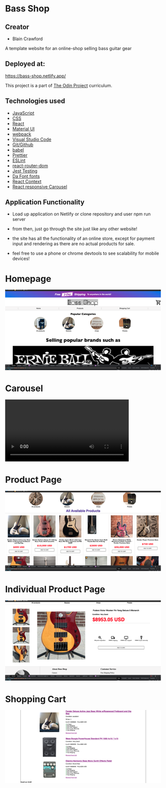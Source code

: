 # Bass Shop

## Creator

- Blain Crawford

A template website for an online-shop selling bass guitar gear

## Deployed at:
https://bass-shop.netlify.app/

This project is a part of <a href="http://www.theodinproject.com">The Odin Project</a> curriculum.

## Technologies used
- <a href='https://www.javascript.com/'>JavaScript</a>
- <a href="https://www.w3schools.com/css/">CSS</a>
- <a href='https://reactjs.org/'>React</a>
- <a href="https://mui.com/">Material UI</a>
- <a href='https://webpack.js.org/'>webpack</a>
- <a href='https://code.visualstudio.com/'>Visual Studio Code</a>
- <a href='https://github.com/blain-crawford'>Git/Github</a>
- <a href='https://babeljs.io/'>babel</a>
- <a href='https://prettier.io/'>Prettier</a>
- <a href='https://eslint.org/'>ESLint</a>
- <a href="https://www.npmjs.com/package/react-router-dom">react-router-dom</a>
- <a href="https://jestjs.io/">Jest Testing</a>
- <a href="https://www.dafont.com/">Da Font fonts</a>
- <a href="https://reactjs.org/docs/hooks-reference.html">React Context</a>
- <a href="https://www.npmjs.com/package/react-responsive-carousel">React responsive Carousel</a>

## Application Functionality

- Load up application on Netlify or clone repository and user npm run server

- from then, just go through the site just like any other website!  

- the site has all the functionality of an online store, except for payment input and rendering as there are no actual products for sale.

- feel free to use a phone or chrome devtools to see scalability for mobile devices!

# Homepage
<img alt="homePage" src='./src/readme-images/HomeTop.png'/>

# Carousel
<video width="400px" alt="homePage" src='./src/readme-images/carousel.mov' controls></video>

# Product Page
<img alt="product page" src="./src/readme-images/productPage.png">

# Individual Product Page
<img alt="product page" src="./src/readme-images/individualProduct.png">

# Shopping Cart
<img alt="Shopping Cart" src="./src/readme-images/shoppingCart.png">